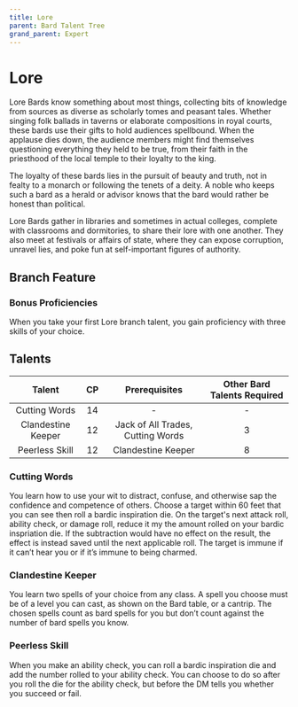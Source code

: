 ```yaml
---
title: Lore
parent: Bard Talent Tree
grand_parent: Expert
---
```


# Lore
Lore Bards know something about most things, collecting bits of knowledge from sources as diverse as scholarly tomes and peasant tales. Whether singing folk ballads in taverns or elaborate compositions in royal courts, these bards use their gifts to hold audiences spellbound. When the applause dies down, the audience members might find themselves questioning everything they held to be true, from their faith in the priesthood of the local temple to their loyalty to the king.

The loyalty of these bards lies in the pursuit of beauty and truth, not in fealty to a monarch or following the tenets of a deity. A noble who keeps such a bard as a herald or advisor knows that the bard would rather be honest than political.

Lore Bards gather in libraries and sometimes in actual colleges, complete with classrooms and dormitories, to share their lore with one another. They also meet at festivals or affairs of state, where they can expose corruption, unravel lies, and poke fun at self-important figures of authority.

## Branch Feature

### Bonus Proficiencies
When you take your first Lore branch talent, you gain proficiency with three skills of your choice.

## Talents

| Talent | CP | Prerequisites | Other Bard Talents Required |
|:------:|:--:|:-------------:|:---------------------------:|
| Cutting Words | 14 | - | - |
| Clandestine Keeper | 12 | Jack of All Trades, Cutting Words | 3 |
| Peerless Skill | 12 | Clandestine Keeper | 8 |

### Cutting Words
You learn how to use your wit to distract, confuse, and otherwise sap the confidence and competence of others. Choose a target within 60 feet that you can see then roll a bardic inspiration die. On the target's next attack roll, ability check, or damage roll,  reduce it my the amount rolled on your bardic inspriation die. If the subtraction would have no effect on the result, the effect is instead saved until the next applicable roll. The target is immune if it can’t hear you or if it’s immune to being charmed.

### Clandestine Keeper
You learn two spells of your choice from any class. A spell you choose must be of a level you can cast, as shown on the Bard table, or a cantrip. The chosen spells count as bard spells for you but don’t count against the number of bard spells you know.

### Peerless Skill
When you make an ability check, you can roll a bardic inspiration die and add the number rolled to your ability check. You can choose to do so after you roll the die for the ability check, but before the DM tells you whether you succeed or fail.
